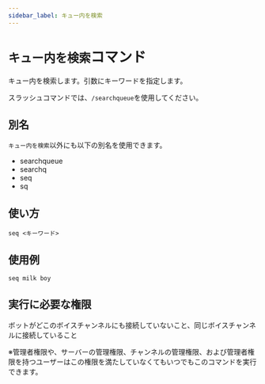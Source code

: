 ```yaml
---
sidebar_label: キュー内を検索
---
```

# `キュー内を検索`コマンド
キュー内を検索します。引数にキーワードを指定します。

スラッシュコマンドでは、`/searchqueue`を使用してください。

## 別名
`キュー内を検索`以外にも以下の別名を使用できます。

- searchqueue
- searchq
- seq
- sq

## 使い方
```
seq <キーワード>
```

## 使用例
```
seq milk boy
```


## 実行に必要な権限
ボットがどこのボイスチャンネルにも接続していないこと、同じボイスチャンネルに接続していること

※管理者権限や、サーバーの管理権限、チャンネルの管理権限、および管理者権限を持つユーザーはこの権限を満たしていなくてもいつでもこのコマンドを実行できます。
  

